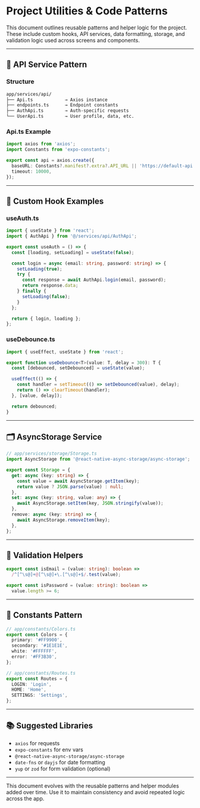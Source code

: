 # Project Utilities & Code Patterns

This document outlines reusable patterns and helper logic for the project. These include custom hooks, API services, data formatting, storage, and validation logic used across screens and components.

---

## 🔗 API Service Pattern

### Structure

```bash
app/services/api/
├── Api.ts            → Axios instance
├── endpoints.ts      → Endpoint constants
├── AuthApi.ts        → Auth-specific requests
└── UserApi.ts        → User profile, data, etc.
```

### Api.ts Example

```ts
import axios from 'axios';
import Constants from 'expo-constants';

export const api = axios.create({
  baseURL: Constants?.manifest?.extra?.API_URL || 'https://default-api.com',
  timeout: 10000,
});
```

---

## 🧠 Custom Hook Examples

### useAuth.ts

```ts
import { useState } from 'react';
import { AuthApi } from '@/services/api/AuthApi';

export const useAuth = () => {
  const [loading, setLoading] = useState(false);

  const login = async (email: string, password: string) => {
    setLoading(true);
    try {
      const response = await AuthApi.login(email, password);
      return response.data;
    } finally {
      setLoading(false);
    }
  };

  return { login, loading };
};
```

### useDebounce.ts

```ts
import { useEffect, useState } from 'react';

export function useDebounce<T>(value: T, delay = 300): T {
  const [debounced, setDebounced] = useState(value);

  useEffect(() => {
    const handler = setTimeout(() => setDebounced(value), delay);
    return () => clearTimeout(handler);
  }, [value, delay]);

  return debounced;
}
```

---

## 🗂 AsyncStorage Service

```ts
// app/services/storage/Storage.ts
import AsyncStorage from '@react-native-async-storage/async-storage';

export const Storage = {
  get: async (key: string) => {
    const value = await AsyncStorage.getItem(key);
    return value ? JSON.parse(value) : null;
  },
  set: async (key: string, value: any) => {
    await AsyncStorage.setItem(key, JSON.stringify(value));
  },
  remove: async (key: string) => {
    await AsyncStorage.removeItem(key);
  },
};
```

---

## 📏 Validation Helpers

```ts
export const isEmail = (value: string): boolean =>
  /^[^\s@]+@[^\s@]+\.[^\s@]+$/.test(value);

export const isPassword = (value: string): boolean =>
  value.length >= 6;
```

---

## 🎨 Constants Pattern

```ts
// app/constants/Colors.ts
export const Colors = {
  primary: '#FF9900',
  secondary: '#1E1E1E',
  white: '#FFFFFF',
  error: '#FF3B30',
};
```

```ts
// app/constants/Routes.ts
export const Routes = {
  LOGIN: 'Login',
  HOME: 'Home',
  SETTINGS: 'Settings',
};
```

---

## 📚 Suggested Libraries

* `axios` for requests
* `expo-constants` for env vars
* `@react-native-async-storage/async-storage`
* `date-fns` or `dayjs` for date formatting
* `yup` or `zod` for form validation (optional)

---

This document evolves with the reusable patterns and helper modules added over time. Use it to maintain consistency and avoid repeated logic across the app.

